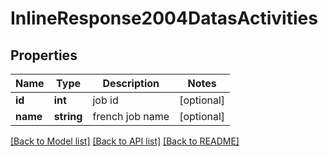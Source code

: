 # InlineResponse2004DatasActivities

## Properties
Name | Type | Description | Notes
------------ | ------------- | ------------- | -------------
**id** | **int** | job id | [optional] 
**name** | **string** | french job name | [optional] 

[[Back to Model list]](../../README.md#documentation-for-models) [[Back to API list]](../../README.md#documentation-for-api-endpoints) [[Back to README]](../../README.md)

